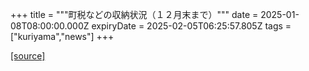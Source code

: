 +++
title = """町税などの収納状況（１２月末まで）"""
date = 2025-01-08T08:00:00.000Z
expiryDate = 2025-02-05T06:25:57.805Z
tags = ["kuriyama","news"]
+++


[[source]](https://www.town.kuriyama.hokkaido.jp/soshiki/35/946.html)
